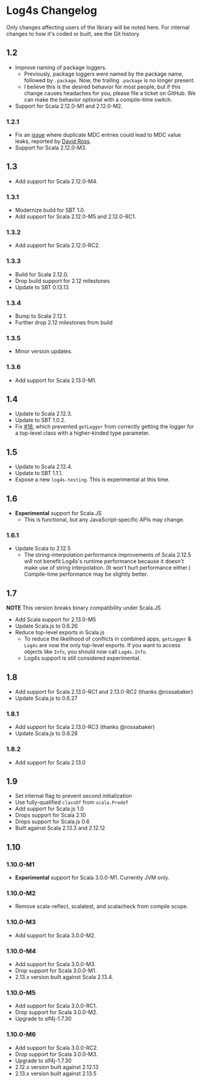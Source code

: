 # Log4s Changelog

Only changes affecting users of the library will be noted here. For internal
changes to how it's coded or built, see the Git history.

## 1.2

* Improve naming of package loggers.
  * Previously, package loggers were named by the package name, followed by
    `.package`. Now, the trailing `.package` is no longer present.
  * I believe this is the desired behavior for most people, but if this change
    causes headaches for you, please file a ticket on GitHub. We can make the
    behavior optional with a compile-time switch.
* Support for Scala 2.12.0-M1 and 2.12.0-M2.

### 1.2.1

* Fix an [issue](https://github.com/Log4s/log4s/issues/10) where
  duplicate MDC entries could lead to MDC value leaks, reported by
  [David Ross](https://github.com/dyross).
* Support for Scala 2.12.0-M3.

## 1.3

* Add support for Scala 2.12.0-M4.

### 1.3.1

* Modernize build for SBT 1.0.
* Add support for Scala 2.12.0-M5 and 2.12.0-RC1.

### 1.3.2

* Add support for Scala 2.12.0-RC2.

### 1.3.3

* Build for Scala 2.12.0.
* Drop build support for 2.12 milestones
* Update to SBT 0.13.13

### 1.3.4

* Bump to Scala 2.12.1.
* Further drop 2.12 milestones from build

### 1.3.5

* Minor version updates.

### 1.3.6

* Add support for Scala 2.13.0-M1.

## 1.4

* Update to Scala 2.12.3.
* Update to SBT 1.0.2.
* Fix [#18](https://github.com/Log4s/log4s/issues/18), which prevented
  `getLogger` from correctly getting the logger for a top-level class with a
  higher-kinded type parameter.

## 1.5

* Update to Scala 2.12.4.
* Update to SBT 1.1.1.
* Expose a new `log4s-testing`. This is experimental at this time.

## 1.6

* **Experimental** support for Scala.JS
  * This is functional, but any JavaScript-specific APIs may change.

### 1.6.1

* Update Scala to 2.12.5
  * The string-interpolation performance improvements of Scala 2.12.5 will
    not benefit Log4s's runtime performance because it doesn't make use of
    string interpolation. (It won't hurt performance either.) Compile-time
    performance may be slightly better.

## 1.7

**NOTE** This version breaks binary compatibility under Scala.JS

* Add Scala support for 2.13.0-M5
* Update Scala.js to 0.6.26
* Reduce top-level exports in Scala.js
  * To reduce the likelihood of conflicts in combined apps, `getLogger` &
    `Log4s` are now the only top-level exports. If you want to access objects
    like `Info`, you should now call `Log4s.Info`.
  * Log4s support is still considered experimental.

## 1.8

* Add support for Scala 2.13.0-RC1 and 2.13.0-RC2 (thanks @rossabaker)
* Update Scala.js to 0.6.27

### 1.8.1

* Add support for Scala 2.13.0-RC3 (thanks @rossabaker)
* Update Scala.js to 0.6.28

### 1.8.2

* Add support for Scala 2.13.0

## 1.9

* Set internal flag to prevent second initialization
* Use fully-qualified `classOf` from `scala.Predef`
* Add support for Scala.js 1.0
* Drops support for Scala 2.10
* Drops support for Scala.js 0.6
* Built against Scala 2.13.3 and 2.12.12

## 1.10

### 1.10.0-M1

* **Experimental** support for Scala 3.0.0-M1. Currently JVM only.

### 1.10.0-M2

* Remove scala-reflect, scalatest, and scalacheck from compile scope.

### 1.10.0-M3

* Add support for Scala 3.0.0-M2.

### 1.10.0-M4

* Add support for Scala 3.0.0-M3.
* Drop support for Scala 3.0.0-M1.
* 2.13.x version built against Scala 2.13.4.

### 1.10.0-M5

* Add support for Scala 3.0.0-RC1.
* Drop support for Scala 3.0.0-M2.
* Upgrade to slf4j-1.7.30

### 1.10.0-M6

* Add support for Scala 3.0.0-RC2.
* Drop support for Scala 3.0.0-M3.
* Upgrade to slf4j-1.7.30
* 2.12.x version built against 2.12.13
* 2.13.x version built against 2.13.5

